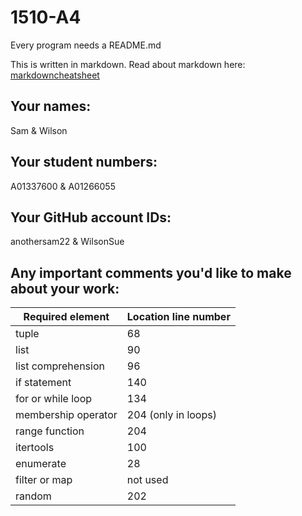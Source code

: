 # 1510-A4

Every program needs a README.md

This is written in markdown. Read about markdown here: [markdowncheatsheet](https://www.markdownguide.org/cheat-sheet/)

## Your names:
Sam & Wilson

## Your student numbers:
A01337600 & A01266055

## Your GitHub account IDs:
anothersam22 & WilsonSue

## Any important comments you'd like to make about your work:



<table>
<thead>
<tr>
<th>Required element</th>
<th>Location line number</th>
</tr>
</thead>
<tbody>
<tr>
<td>tuple</td>
<td>68</td>
</tr>
<tr>
<td>list</td>
<td>90</td>
</tr>

<tr>
<td>list comprehension</td>
<td>96</td>
</tr>

<tr>
<td>if statement</td>
<td>140</td>
<tr>

<tr>
<td>for or while loop</td>
<td>134</td>
</tr>

<tr>
<td>membership operator</td>
<td>204 (only in loops)</td>
</tr>

<tr>
<td>range function</td>
<td>204</td>
</tr>

<tr>
<td>itertools</td>
<td>100</td>
</tr>

<tr>
<td>enumerate</td>
<td>28</td>
</tr>

<tr>
<td>filter or map</td>
<td>not used</td>
</tr>

<tr>
<td>random</td>
<td>202</td>
</tr>

</tbody>
</table>
